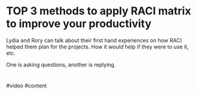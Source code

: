 # TOP 3 methods to apply RACI matrix to improve your productivity
Lydia and Rory can talk about their first hand experiences on how RACI helped them plan for the projects. How it *would* help if they were to use it, etc.

One is asking questions, another is replying.

# 



#video #content 